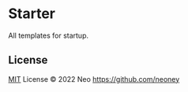 Starter
===== 

All templates for startup.

## License

[MIT](./LICENSE) License © 2022 Neo <https://github.com/neoney>